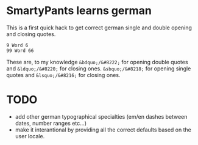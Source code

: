 # SmartyPants learns german

This is a first quick hack to get correct german single and double opening and
closing quotes.

    9 Word 6
    99 Word 66

These are, to my knowledge `&bdquo;/&#8222;` for opening double quotes and
`&ldquo;/&#8220;` for closing ones. `&sbquo;/&#8218;` for opening single quotes
and `&lsquo;/&#8216;` for closing ones.

# TODO

- add other german typographical specialties (em/en dashes between dates, number
  ranges etc...)
- make it interantional by providing all the correct defaults based on the user
  locale. 
